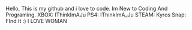 Hello, This is my github and i love to code. 
Im New to Coding And Programing.
XBOX: IThinkImAJu
PS4: IThinkImA_Ju
STEAM: Kyros
Snap: FInd It    :)
I LOVE WOMAN
